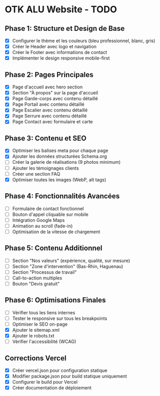# OTK ALU Website - TODO

## Phase 1: Structure et Design de Base
- [x] Configurer le thème et les couleurs (bleu professionnel, blanc, gris)
- [x] Créer le Header avec logo et navigation
- [x] Créer le Footer avec informations de contact
- [x] Implémenter le design responsive mobile-first

## Phase 2: Pages Principales
- [x] Page d'accueil avec hero section
- [x] Section "À propos" sur la page d'accueil
- [x] Page Garde-corps avec contenu détaillé
- [x] Page Portail avec contenu détaillé
- [x] Page Escalier avec contenu détaillé
- [x] Page Serrure avec contenu détaillé
- [x] Page Contact avec formulaire et carte

## Phase 3: Contenu et SEO
- [x] Optimiser les balises meta pour chaque page
- [x] Ajouter les données structurées Schema.org
- [ ] Créer la galerie de réalisations (9 photos minimum)
- [ ] Ajouter les témoignages clients
- [ ] Créer une section FAQ
- [x] Optimiser toutes les images (WebP, alt tags)

## Phase 4: Fonctionnalités Avancées
- [ ] Formulaire de contact fonctionnel
- [ ] Bouton d'appel cliquable sur mobile
- [ ] Intégration Google Maps
- [ ] Animation au scroll (fade-in)
- [ ] Optimisation de la vitesse de chargement

## Phase 5: Contenu Additionnel
- [ ] Section "Nos valeurs" (expérience, qualité, sur mesure)
- [ ] Section "Zone d'intervention" (Bas-Rhin, Haguenau)
- [ ] Section "Processus de travail"
- [ ] Call-to-action multiples
- [ ] Bouton "Devis gratuit"

## Phase 6: Optimisations Finales
- [ ] Vérifier tous les liens internes
- [ ] Tester le responsive sur tous les breakpoints
- [ ] Optimiser le SEO on-page
- [x] Ajouter le sitemap.xml
- [x] Ajouter le robots.txt
- [ ] Vérifier l'accessibilité (WCAG)

## Corrections Vercel
- [x] Créer vercel.json pour configuration statique
- [x] Modifier package.json pour build statique uniquement
- [x] Configurer le build pour Vercel
- [x] Créer documentation de déploiement
